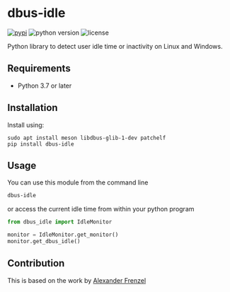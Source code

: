 # dbus-idle

[![pypi](https://img.shields.io/pypi/v/dbus-idle.svg)](https://pypi.python.org/pypi/dbus-idle)
![python version](https://img.shields.io/pypi/pyversions/dbus-idle.svg)
![license](https://img.shields.io/pypi/l/dbus-idle.svg)

Python library to detect user idle time or inactivity on Linux and Windows.


## Requirements

* Python 3.7 or later


## Installation

Install using:
```
sudo apt install meson libdbus-glib-1-dev patchelf
pip install dbus-idle
```


## Usage

You can use this module from the command line
```bash
dbus-idle
```
or access the current idle time from within your python program
```python
from dbus_idle import IdleMonitor

monitor = IdleMonitor.get_monitor()
monitor.get_dbus_idle()
```

## Contribution
This is based on the work by [Alexander Frenzel](https://github.com/escaped/dbus_idle)
